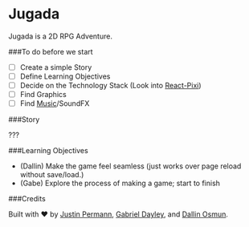 Jugada
======

Jugada is a 2D RPG Adventure.

###To do before we start

 - [ ] Create a simple Story
 - [ ] Define Learning Objectives
 - [ ] Decide on the Technology Stack (Look into [React-Pixi][reactpixi])
 - [ ] Find Graphics
 - [ ] Find [Music][music]/SoundFX

###Story

???

###Learning Objectives

 - (Dallin) Make the game feel seamless (just works over page reload without save/load.)
 - (Gabe) Explore the process of making a game; start to finish

###Credits

Built with :heart: by [Justin Permann][justin], [Gabriel Dayley][gabe], and [Dallin Osmun][dallin].


[music]: http://www.incompetech.com/music
[reactpixi]: https://www.github.com/Izzimach/react-pixi
[justin]: https://www.github.com/justinkredible56
[gabe]: https://www.github.com/gmdayley
[dallin]: https://www.github.com/numso
